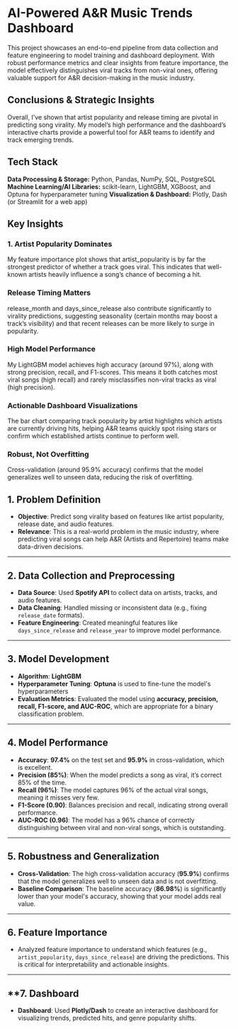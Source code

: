 # AI-Powered A&R Music Trends Dashboard

This project showcases an end-to-end pipeline from data collection and feature engineering to model training and dashboard deployment. With robust performance metrics and clear insights from feature importance, the model effectively distinguishes viral tracks from non-viral ones, offering valuable support for A&R decision-making in the music industry.

## Conclusions & Strategic Insights
Overall, I’ve shown that artist popularity and release timing are pivotal in predicting song virality. My model’s high performance and the dashboard’s interactive charts provide a powerful tool for A&R teams to identify and track emerging trends.

## Tech Stack
**Data Processing & Storage:** Python, Pandas, NumPy, SQL, PostgreSQL
**Machine Learning/AI Libraries:** scikit-learn, LightGBM, XGBoost, and Optuna for hyperparameter tuning
**Visualization & Dashboard:** Plotly, Dash (or Streamlit for a web app)

## Key Insights
### 1. Artist Popularity Dominates
My feature importance plot shows that artist_popularity is by far the strongest predictor of whether a track goes viral. This indicates that well-known artists heavily influence a song’s chance of becoming a hit.

### Release Timing Matters
release_month and days_since_release also contribute significantly to virality predictions, suggesting seasonality (certain months may boost a track’s visibility) and that recent releases can be more likely to surge in popularity.

### High Model Performance
My LightGBM model achieves high accuracy (around 97%), along with strong precision, recall, and F1-scores. This means it both catches most viral songs (high recall) and rarely misclassifies non-viral tracks as viral (high precision).

### Actionable Dashboard Visualizations
The bar chart comparing track popularity by artist highlights which artists are currently driving hits, helping A&R teams quickly spot rising stars or confirm which established artists continue to perform well.
 
### Robust, Not Overfitting
Cross-validation (around 95.9% accuracy) confirms that the model generalizes well to unseen data, reducing the risk of overfitting.


## **1. Problem Definition**
   - **Objective**: Predict song virality based on features like artist popularity, release date, and audio features.
   - **Relevance**: This is a real-world problem in the music industry, where predicting viral songs can help A&R (Artists and Repertoire) teams make data-driven decisions.

---

## **2. Data Collection and Preprocessing**
   - **Data Source**: Used **Spotify API** to collect data on artists, tracks, and audio features.
   - **Data Cleaning**: Handled missing or inconsistent data (e.g., fixing `release_date` formats).
   - **Feature Engineering**: Created meaningful features like `days_since_release` and `release_year` to improve model performance.

---

## **3. Model Development**
   - **Algorithm**: **LightGBM**
   - **Hyperparameter Tuning**:  **Optuna** is used to fine-tune the model's hyperparameters
   - **Evaluation Metrics**: Evaluated the model using **accuracy, precision, recall, F1-score, and AUC-ROC**, which are appropriate for a binary classification problem.

---

## **4. Model Performance**
   - **Accuracy**: **97.4%** on the test set and **95.9%** in cross-validation, which is excellent.
   - **Precision (85%)**: When the model predicts a song as viral, it’s correct 85% of the time.
   - **Recall (96%)**: The model captures 96% of the actual viral songs, meaning it misses very few.
   - **F1-Score (0.90)**: Balances precision and recall, indicating strong overall performance.
   - **AUC-ROC (0.96)**: The model has a 96% chance of correctly distinguishing between viral and non-viral songs, which is outstanding.

---

## **5. Robustness and Generalization**
   - **Cross-Validation**: The high cross-validation accuracy (**95.9%**) confirms that the model generalizes well to unseen data and is not overfitting.
   - **Baseline Comparison**: The baseline accuracy (**86.98%**) is significantly lower than your model's accuracy, showing that your model adds real value.

---

## **6. Feature Importance**
   - Analyzed feature importance to understand which features (e.g., `artist_popularity`, `days_since_release`) are driving the predictions. This is critical for interpretability and actionable insights.

---

## **7. Dashboard 
   - **Dashboard**: Used **Plotly/Dash** to create an interactive dashboard for visualizing trends, predicted hits, and genre popularity shifts.



